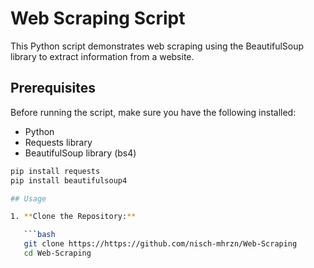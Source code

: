 # Web Scraping Script

This Python script demonstrates web scraping using the BeautifulSoup library to extract information from a website.

## Prerequisites

Before running the script, make sure you have the following installed:

- Python
- Requests library
- BeautifulSoup library (bs4)

```bash
pip install requests
pip install beautifulsoup4

## Usage

1. **Clone the Repository:**

   ```bash
   git clone https://https://github.com/nisch-mhrzn/Web-Scraping
   cd Web-Scraping
